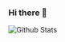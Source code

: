 ### Hi there 👋

![Github Stats](https://github-readme-stats.vercel.app/api?username=PhoenixLeeSin&show_icons=true)


